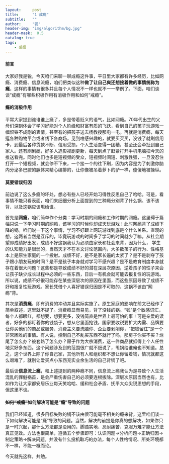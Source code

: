 ```yaml
---
layout:     post
title:      "1 成瘾"
subtitle:   ""
author:     "锐"
header-img: "img/algorithm/bg.jpg"
header-mask:  0.5
catalog: true
tags:
    - 感悟 
---
```


#### 前言

大家好我是锐，今天咱们来聊一聊成瘾这件事，平日里大家都有许多经历，比如网瘾、消费瘾、信息流瘾，咱们把类似这种**做了让自己爽还想接着做的事情统称为瘾**，这样的事情有很多并且每个人情况不一样也就不一一举例了。下面，咱们谈谈“成瘾”有哪些积极作用有消极作用和如何“戒瘾”。

#### 瘾的消极作用

平常大家提到谁谁谁上瘾了，多是带着贬义的语气，比如网瘾。70年代出生的父母们深刻体会了学习好能对个人阶级和财富有质的飞跃，看到自己的孩子玩游戏一幅恨铁不成刚的表情，甚至有的把孩子送去杨教授那电一电。再就是消费瘾，每天逛各种购物平台或者线下各商场，见到啥感兴趣的，就要买买买，没钱了就刷信用卡，到最后各种贷款不断、信用受损，个人生活变得一团糟，甚至还会牵扯到自己家人。还有刷剧瘾，好多人追影视剧更新，每天到点了赶紧打开手机电脑把今天的推送看完。同时他们也多是短视频的受众，短视频时间短、刺激性强，一旦没忍住打开一个短视频，就会停不下来，一个接一个的往下刷，因为内容是为了刺激你脑内分泌多巴胺的腺体来精心编排的，让你像被吊着萝卜的驴一样，傻傻地被操纵。

#### 莫要错误归因

前边说了这么多瘾的坏处，想必有些人已经开始习得性反思自己了哈哈。可是，看事情不能只看表面，咱们来细细分析上面提到的三种瘾分别背了什么锅、该不该背、以及这锅应该甩给谁。

首先是**网瘾**，咱们简单作个分类：学习时期的网瘾和工作时期的网瘾。这里碍于篇幅只说一下学习时期的网瘾，该学习的时候你却成天玩游戏！此时网瘾背了成绩下降的锅。咱们说一下这个事情，学习不好跟上网玩游戏到底是个什么关系。直观的想，这两者当然是互斥的，毕竟玩游戏的时间多了学习的时间就少了嘛。从社会期望即成绩好出发，成绩不好这锅我认为必须由家长和社会来背，因为什么， 学生的认知能力是很弱的，当然天才不在本文讨论范围内，大多数孩子的行为、性格基本上是原生家庭的一个投射。成绩不好，是不是家长逼的太紧了？是不是剥夺了孩子跟小朋友玩的时间？是不是孩子本身就对学习不感兴趣？是不是教育制度本身就存在着很大问题？这些都是导致成绩不好的潜在深层次原因，逆着孩子的性子来会让孩子缺少成长过程中必须的一些东西，日后一有机会就可能去报复性的玩游戏。所以说，成绩不好很可能存在某些深层次的原因在里面，而这些原因导致了成绩不好和报复性玩游戏。家长凭借个人喜好错误归因是不可取的，这锅不该由“网瘾”背。

其次是**消费瘾**，即有消费的冲动并且实际实施了。原生家庭的影响在前文已经作了简单叙述，这里就不提了。消费瘾显而易见，背了没钱的锅。“钱”是个敏感词汇，每个人都眼红，都想要，想要更多，没钱简直是世界上最可怕的事！可是亲爱的读者，好多的都盯着你的钱袋子，想从它里面抢钱，国家要收税要扩大内需、品牌要让你买他们的商品或服务、消费主义要洗脑你、企业要剥削你，“把钱留住”是一个非常困难的事情。有人说，控制自己不乱买东西不就行了吗，那房子你买不买？烂尾了怎么办？被套路了怎么办？房子作为大宗消费，这一件商品就抵得上个人任性地买好多东西。这个问题涉及到的范围很广就不细说了，甩锅给谁俺也不知道。总之，这个世界上除了你自己家，其他所有人和组织都不想让你留着钱，情况就都这么艰难了，就别让爱买点小东西充实业余生活的自己背锅了吧。

最后谈**信息流上瘾**，和上述提到的两种瘾不同，信息流上瘾我认为是导致个人生活混乱的罪魁祸首，是会严重伤害自己的必须要连根拔除。深层次原因当然也有，比如作为让大家都安居乐业每天笑哈哈、缓和社会矛盾、抚平大众尖锐思想的手段，但这里不谈。

#### ~~如何“戒瘾”~~如何解决可能是“瘾”导致的问题

我们已经知道，很多目标失败的锅不该由很可能毫不相关的瘾来背，这里咱们谈一下如何解决可能是“瘾”导致的问题。当然，解决的前提是你真的想解决，如果你只是一时兴起，那什么方法都是没用的，脚踏实地、忍耐痛苦、克服万难才能让方法真正见效。方法也很简单，遵循五个步骤即可：认识问题→分析问题→正确归因→制定策略→解决问题。并没有什么投机取巧的办法，每个人性格情况、所处环境都不一样，不能一概而论。

今天就先这样，共勉。

